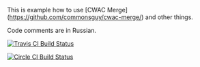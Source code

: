 This is example how to use [CWAC Merge] (https://github.com/commonsguy/cwac-merge/) and other things.

Code comments are in Russian.

[![Travis CI Build Status](https://travis-ci.org/intari/MergeAdapterDemo.svg)](https://travis-ci.org/intari/MergeAdapterDemo)

[![Circle CI Build Status](https://circleci.com/gh/intari/MergeAdapterDemo.svg?style=svg)](https://circleci.com/gh/intari/MergeAdapterDemo)

